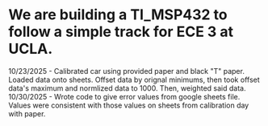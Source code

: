 # We are building a TI_MSP432 to follow a simple track for ECE 3 at UCLA.
10/23/2025 - Calibrated car using provided paper and black "T" paper. Loaded data onto sheets. Offset data by orignal minimums, then took offset data's maximum and normlized data to 1000. Then, weighted said data.
10/30/2025 - Wrote code to give error values from google sheets file. Values were consistent with those values on sheets from calibration day with paper.
